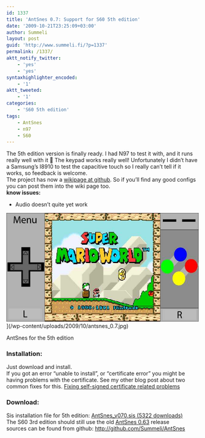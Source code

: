 ```yaml
---
id: 1337
title: 'AntSnes 0.7: Support for S60 5th edition'
date: '2009-10-21T23:25:09+03:00'
author: Summeli
layout: post
guid: 'http://www.summeli.fi/?p=1337'
permalink: /1337/
aktt_notify_twitter:
    - 'yes'
    - 'yes'
syntaxhighlighter_encoded:
    - '1'
aktt_tweeted:
    - '1'
categories:
    - 'S60 5th edition'
tags:
    - AntSnes
    - n97
    - S60
---
```


The 5th edition version is finally ready. I had N97 to test it with, and it runs really well with it 🙂 The keypad works really well! Unfortunately I didn’t have a Samsung’s I8910 to test the capacitive touch so I really can’t tell if it works, so feedback is welcome.  
The project has now a [wikipage at github](http://wiki.github.com/Summeli/AntSnes). So if you’ll find any good configs you can post them into the wiki page too.  
**know issues:**

- Audio doesn’t quite yet work

![antsnes_0.7](/wp-content/uploads/2009/10/antsnes_0.7.jpg)](/wp-content/uploads/2009/10/antsnes_0.7.jpg)

AntSnes for the 5th edition


### Installation:    
Just download and install.  
If you got an error “unable to install”, or “certificate error” you might be having problems with the certificate. See my other blog post about two common fixes for this. [Fixing self-signed certificate related problems](/932)  
  
### Download:     
Sis installation file for 5th edition: [ AntSnes\_v070.sis (5322 downloads) ](/wp-content/uploads/2009/10/AntSnes_v0.70.sis)  
The S60 3rd edition should still use the old [ AntSnes 0.63](/845) release  
sources can be found from github: <http://github.com/Summeli/AntSnes>